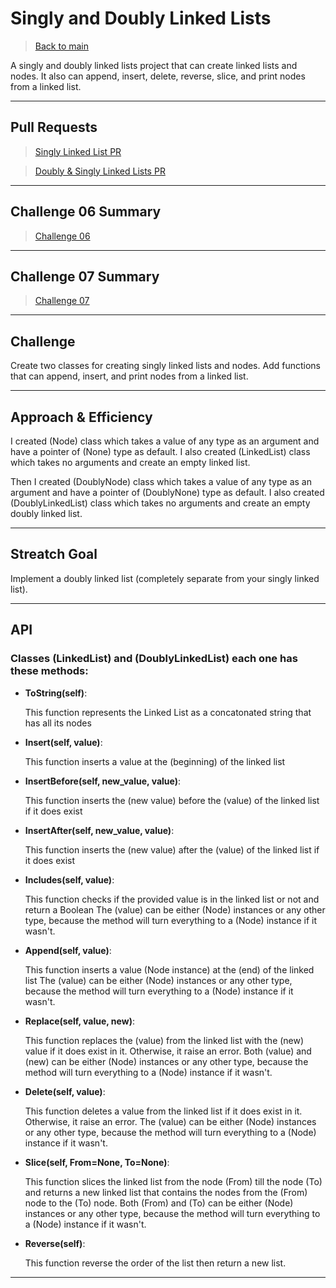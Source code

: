 # Singly and Doubly Linked Lists

> [Back to main](../README.md)

A singly and doubly linked lists project that can create linked lists and nodes.
It also can append, insert, delete, reverse, slice, and print nodes from a linked list. 

---

## Pull Requests

> [Singly Linked List PR](https://github.com/Mustfa1999/data-structures-and-algorithms/pull/4)

> [Doubly & Singly Linked Lists PR](https://github.com/Mustfa1999/data-structures-and-algorithms/pull/5)

---

## Challenge 06 Summary

> [Challenge 06](./Challenge6/README.md)

---

## Challenge 07 Summary

> [Challenge 07](./Challenge7/README.md)

---

## Challenge

Create two classes for creating singly linked lists and nodes.
Add functions that can append, insert, and print nodes from a linked list. 

---

## Approach & Efficiency

I created (Node) class which takes a value of any type as an argument and have a pointer of (None) type as default.
I also created (LinkedList) class which takes no arguments and create an empty linked list. 

Then I created (DoublyNode) class which takes a value of any type as an argument and have a pointer of (DoublyNone) type as default.
I also created (DoublyLinkedList) class which takes no arguments and create an empty doubly linked list. 

---

## Streatch Goal

Implement a doubly linked list (completely separate from your singly linked list).

---

## API

### Classes (LinkedList) and (DoublyLinkedList) each one has these methods:

- **ToString(self)**:

    This function represents the Linked List as a concatonated string that has all its nodes 

- **Insert(self, value)**:

    This function inserts a value at the (beginning) of the linked list

- **InsertBefore(self, new_value, value)**:

    This function inserts the (new value) before the (value) of the linked list if it does exist

- **InsertAfter(self, new_value, value)**:
    
    This function inserts the (new value) after the (value) of the linked list if it does exist

- **Includes(self, value)**:

    This function checks if the provided value is in the linked list or not and return a Boolean 
    The (value) can be either (Node) instances or any other type, because the method will turn everything to a (Node) instance if it wasn't.

- **Append(self, value)**:

    This function inserts a value (Node instance) at the (end) of the linked list
    The (value) can be either (Node) instances or any other type, because the method will turn everything to a (Node) instance if it wasn't. 

- **Replace(self, value, new)**:

    This function replaces the (value) from the linked list with the (new) value if it does exist in it. Otherwise, it raise an error.
    Both (value) and (new) can be either (Node) instances or any other type, because the method will turn everything to a (Node) instance if it wasn't. 

- **Delete(self, value)**:

    This function deletes a value from the linked list if it does exist in it. Otherwise, it raise an error.
    The (value) can be either (Node) instances or any other type, because the method will turn everything to a (Node) instance if it wasn't. 

- **Slice(self, From=None, To=None)**:

    This function slices the linked list from the node (From) till the node (To) and returns a new linked list that contains the nodes from the (From) node to the (To) node.
    Both (From) and (To) can be either (Node) instances or any other type, because the method will turn everything to a (Node) instance if it wasn't. 

- **Reverse(self)**:

    This function reverse the order of the list then return a new list.

---
